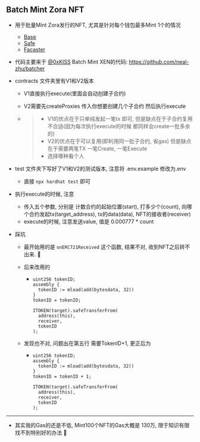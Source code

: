 ## Batch Mint Zora NFT

- 用于批量Mint Zora发行的NFT, 尤其是针对每个钱包最多Mint 1个的情况
    - [Base](https://opensea.io/collection/base-introduced)
    - [Safe](https://opensea.io/collection/safe-core-introduced)
    - [Facaster](https://opensea.io/collection/farcaster-alpaca)

- 代码主要来于 [@0xKISS](https://twitter.com/0xKISS) Batch Mint XEN的代码: https://github.com/neal-zhu/batcher 

- contracts 文件夹里有V1和V2版本

  - V1直接执行execute(里面会自动创建子合约)

  - V2需要先createProxies 传入你想要创建几个子合约 然后执行execute

  - > - V1的优点在于只单纯发起一笔tx 即可, 但是缺点在于子合约复用不合适(因为每次执行execute的时候 都同样会create一批多余的)
    > - V2的优点在于可以复用(即利用同一批子合约, 省gas) 但是缺点在于需要两笔TX 一笔Create, 一笔Execute
    > - 选择哪种看个人

- test 文件夹下写好了V1和V2的测试版本, 注意将 .env.example 修改为.env 
    - 直接 `npx hardhat test`  即可

- 执行execute的时候, 注意
  - 传入五个参数, 分别是 计数合约的起始位置(start), 打多少个(count), 向哪个合约发起tx(target_address), tx的data(data), NFT的接收者(receiver)
  - execute的时候, 注意发送value, 值是 0.000777 * count

- 踩坑

  - 最开始用的是 `onERC721Received` 这个函数, 结果不对, 收到NFT之后转不出来. 🥲

  - 后来改用的

    - ```
      uint256 tokenID;
      assembly {
        tokenID := mload(add(bytesdata, 32))
      }
      tokenID = tokenID;
      
      ITOKEN(target).safeTransferFrom(
        address(this),
        receiver,
        tokenID
      );
      ```

  - 发现也不对, 问题出在第五行 需要TokenID+1, 更正后为

    - ```
      uint256 tokenID;
      assembly {
        tokenID := mload(add(bytesdata, 32))
      }
      tokenID = tokenID + 1;
      
      ITOKEN(target).safeTransferFrom(
        address(this),
        receiver,
        tokenID
      );
      ```

---

- 其实我的Gas的还是不低, Mint100个NFT的Gas大概是 130万, 限于知识有限 找不到特别好的办法 🫡